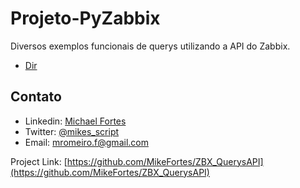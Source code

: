 # Projeto-PyZabbix

Diversos exemplos funcionais de querys utilizando a API do Zabbix.


- [Dir](https://github.com/MikeFortes/ZBX_QuerysAPI/tree/main/Code)


<!-- CONTACT -->
## Contato

- Linkedin: [Michael Fortes](https://www.linkedin.com/in/mikefortes)
- Twitter: [@mikes_script
](https://twitter.com/mikes_script)
- Email: mromeiro.f@gmail.com

Project Link: [https://github.com/MikeFortes/ZBX_QuerysAPI](https://github.com/MikeFortes/ZBX_QuerysAPI)